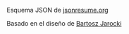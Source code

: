 Esquema JSON de [jsonresume.org](https://jsonresume.org/schema)

Basado en el diseño de [Bartosz Jarocki](https://github.com/BartoszJarocki/cv)
